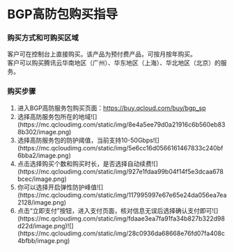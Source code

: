 # BGP高防包购买指导
### 购买方式和可购买区域
<p>
客户可在控制台上直接购买。该产品为预付费产品，可按月按年购买。<br>
客户可以购买腾讯云华南地区（广州）、华东地区（上海）、华北地区（北京）的服务。
</p>

### 购买步骤
<p>
<ol>
<li>进入BGP高防服务包购买页面：<a href="https://buy.qcloud.com/buy/bgp_sp" target="_blank">https://buy.qcloud.com/buy/bgp_sp</a></li>
<li>选择高防服务包所在的地域![](https://mc.qcloudimg.com/static/img/8e4a5ee79d0a21916c6b560eb838b302/image.png)</li>
<li>选择高防服务包的防护阈值，当前支持10-50Gbps![](https://mc.qcloudimg.com/static/img/5e6cc16d0566161467833c240bf6bba2/image.png)</li>
<li>点击选择购买个数和购买时长，是否选择自动续费![](https://mc.qcloudimg.com/static/img/927e1fdaa99b04f14f5e3dcaa678bcec/image.png)</li>
<li>你可以选择开启弹性防护峰值![](https://mc.qcloudimg.com/static/img/117995997e67e65e24da056ea7ea2128/image.png)</li>
<li>点击“立即支付”按钮，进入支付页面，核对信息无误后选择确认支付即可![](https://mc.qcloudimg.com/static/img/fdaae3ea7fa91fa34b827b322d98d22d/image.png)![](https://mc.qcloudimg.com/static/img/28c0936da68668e76fd07fa408c4bfbb/image.png)</li>
</ol>
</p>



